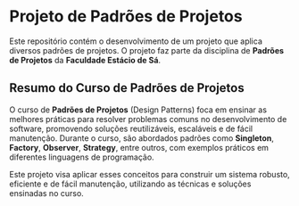 # Projeto de Padrões de Projetos

Este repositório contém o desenvolvimento de um projeto que aplica diversos padrões de projetos. O projeto faz parte da disciplina de **Padrões de Projetos** da **Faculdade Estácio de Sá**.

## Resumo do Curso de Padrões de Projetos

O curso de **Padrões de Projetos** (Design Patterns) foca em ensinar as melhores práticas para resolver problemas comuns no desenvolvimento de software, promovendo soluções reutilizáveis, escaláveis e de fácil manutenção. Durante o curso, são abordados padrões como **Singleton**, **Factory**, **Observer**, **Strategy**, entre outros, com exemplos práticos em diferentes linguagens de programação.

Este projeto visa aplicar esses conceitos para construir um sistema robusto, eficiente e de fácil manutenção, utilizando as técnicas e soluções ensinadas no curso.
